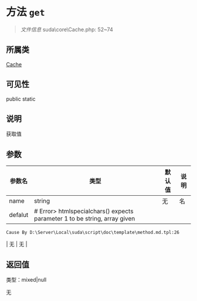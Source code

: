 # 方法 `get`

> *文件信息* suda\core\Cache.php: 52~74

## 所属类 

[Cache](../Cache.md)

## 可见性

 public static

## 说明

获取值

## 参数


| 参数名 | 类型 | 默认值 | 说明 |
|--------|-----|-------|-------|
| name |  string | 无 |  名 |
| defalut |  # Error> htmlspecialchars() expects parameter 1 to be string, array given
	Cause By D:\Server\Local\suda\script\doc\template\method.md.tpl:26
 | 无 | 无 |



## 返回值

类型：mixed|null

无

